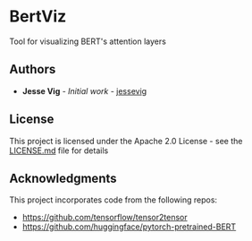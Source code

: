 # BertViz

Tool for visualizing BERT's attention layers


## Authors

* **Jesse Vig** - *Initial work* - [jessevig](https://github.com/jessevig)

## License

This project is licensed under the Apache 2.0 License - see the [LICENSE.md](LICENSE.md) file for details

## Acknowledgments

This project incorporates code from the following repos:
* https://github.com/tensorflow/tensor2tensor
* https://github.com/huggingface/pytorch-pretrained-BERT
